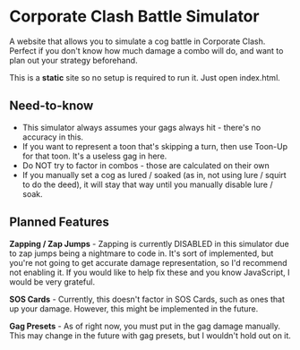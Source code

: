 # Corporate Clash Battle Simulator
A website that allows you to simulate a cog battle in Corporate Clash. Perfect if you don't know how much damage a combo will do, and want to plan out your strategy beforehand.

This is a **static** site so no setup is required to run it. Just open index.html.

## Need-to-know
* This simulator always assumes your gags always hit - there's no accuracy in this.
* If you want to represent a toon that's skipping a turn, then use Toon-Up for that toon. It's a useless gag in here.
* Do NOT try to factor in combos - those are calculated on their own
* If you manually set a cog as lured / soaked (as in, not using lure / squirt to do the deed), it will stay that way until you manually disable lure / soak.

## Planned Features
**Zapping / Zap Jumps** - Zapping is currently DISABLED in this simulator due to zap jumps being a nightmare to code in. It's sort of implemented, but you're not going to get accurate damage representation, so I'd recommend not enabling it. If you would like to help fix these and you know JavaScript, I would be very grateful.

**SOS Cards** - Currently, this doesn't factor in SOS Cards, such as ones that up your damage. However, this might be implemented in the future.

**Gag Presets** - As of right now, you must put in the gag damage manually. This may change in the future with gag presets, but I wouldn't hold out on it.